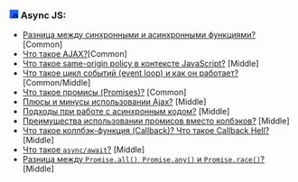 <h3>
  <img src="../assets/AsyncJS.png" width="16" height="16" />
  <span>Async JS:</span>
</h3>

- [Разница между синхронными и асинхронными функциями?](https://youtu.be/kx3dR6ztICU?t=681)[Common]
- [Что такое AJAX?](https://youtu.be/IooJ3P2VUYs?t=547)[Common]
- [Что такое same-origin policy в контексте JavaScript?](https://youtu.be/IooJ3P2VUYs?t=612) [Middle]
- [Что такое цикл событий (event loop) и как он работает?](https://youtu.be/w-vUj0gHGgg?t=293) [Common/Middle]
- [Что такое промисы (Promises)?](https://youtu.be/G4iYlbilozM?t=371) [Common]
- [Плюсы и минусы использовании Ajax?](https://youtu.be/yvOXvZ8aEFo?t=352) [Middle]
- [Подходы при работе с асинхронным кодом?](https://youtu.be/yvOXvZ8aEFo?t=410) [Middle]
- [Преимущества использовании промисов вместо колбэков?](https://youtu.be/yvOXvZ8aEFo?t=481) [Middle]
- [Что такое коллбэк-функция (Callback)? Что такое Callback Hell?](https://youtu.be/V-m0sQ-hW58?t=348) [Middle]
- [Что такое `async/await`?](https://youtu.be/V-m0sQ-hW58?t=417) [Middle]
- [Разница между `Promise.all()`, `Promise.any()` и `Promise.race()`?](https://youtu.be/XtQPrt8G0n8?t=782) [Middle]
